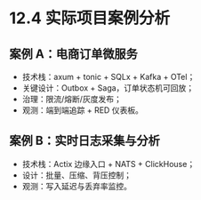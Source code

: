 # 12.4 实际项目案例分析

## 案例 A：电商订单微服务

- 技术栈：axum + tonic + SQLx + Kafka + OTel；
- 关键设计：Outbox + Saga，订单状态机可回放；
- 治理：限流/熔断/灰度发布；
- 观测：端到端追踪 + RED 仪表板。

## 案例 B：实时日志采集与分析

- 技术栈：Actix 边缘入口 + NATS + ClickHouse；
- 设计：批量、压缩、背压控制；
- 观测：写入延迟与丢弃率监控。
